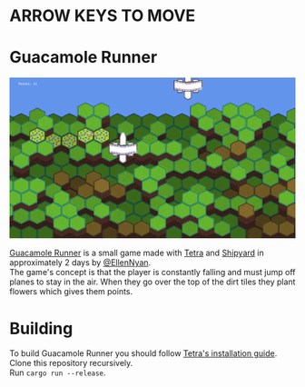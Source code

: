 # ARROW KEYS TO MOVE

# Guacamole Runner

![Gameplay image](/guacamole.gif)

[Guacamole Runner](https://github.com/EllenNyan/guacamole-runner) is a small game made with [Tetra](https://github.com/17cupsofcoffee/Tetra) and [Shipyard](https://github.com/leudz/shipyard) in approximately 2 days by [@EllenNyan](https://twitter.com/EllenNyan0214).  
The game's concept is that the player is constantly falling 
and must jump off planes to stay in the air. 
When they go over the top of the dirt tiles 
they plant flowers which gives them points.

# Building
To build Guacamole Runner you should follow [Tetra's installation guide](https://tetra.seventeencups.net/installation/).  
Clone this repository recursively.  
Run ``cargo run --release``. 

